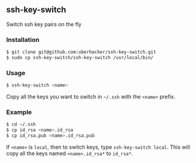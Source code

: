 ## ssh-key-switch
Switch ssh key pairs on the fly

### Installation
```bash
$ git clone git@github.com:uberhacker/ssh-key-switch.git
$ sudo cp ssh-key-switch/ssh-key-switch /usr/local/bin/
```

### Usage
```bash
$ ssh-key-switch <name>
```
Copy all the keys you want to switch in `~/.ssh` with the `<name>` prefix.

### Example
```bash
$ cd ~/.ssh
$ cp id_rsa <name>.id_rsa
$ cp id_rsa.pub <name>.id_rsa.pub
```
If `<name>` is `local`, then to switch keys, type `ssh-key-switch local`.
This will copy all the keys named `<name>.id_rsa*` to `id_rsa*`.
